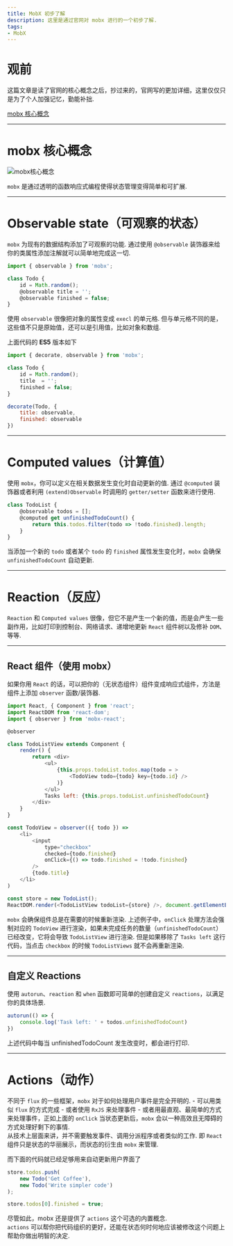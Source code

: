 ```yaml
---
title: MobX 初步了解
description: 这里是通过官网对 mobx 进行的一个初步了解.
tags:
- MobX
---
```


# 观前

这篇文章是读了官网的核心概念之后，抄过来的，官网写的更加详细，这里仅仅只是为了个人加强记忆，勤能补拙.

[mobx 核心概念](https://cn.mobx.js.org/intro/overview.html)

***

# mobx 核心概念

![mobx核心概念](https://z3.ax1x.com/2021/06/26/R3ONhq.png)

`mobx` 是通过透明的函数响应式编程使得状态管理变得简单和可扩展.

***

# Observable state（可观察的状态）

`mobx` 为现有的数据结构添加了可观察的功能. 通过使用 `@observable` 装饰器来给你的类属性添加注解就可以简单地完成这一切.

```js
import { observable } from 'mobx';

class Todo {
    id = Math.random();
    @observable title = '';
    @observable finished = false;
}
```

使用 `observable` 很像把对象的属性变成 `execl` 的单元格. 但与单元格不同的是，这些值不只是原始值，还可以是引用值，比如对象和数组.<br>

上面代码的 **ES5** 版本如下

```js
import { decorate, observable } from 'mobx';

class Todo {
    id = Math.random();
    title  = '';
    finished = false;
}

decorate(Todo, {
    title: observable,
    finished: observable
})
```

***

# Computed values（计算值）

使用 `mobx`，你可以定义在相关数据发生变化时自动更新的值. 通过 `@computed` 装饰器或者利用 `(extend)Observable` 时调用的 `getter/setter` 函数来进行使用.

```js
class TodoList {
    @observable todos = [];
    @computed get unfinishedTodoCount() {
        return this.todos.filter(todo => !todo.finished).length;
    }
}
```

当添加一个新的 `todo` 或者某个 `todo` 的 `finished` 属性发生变化时，`mobx` 会确保 `unfinishedTodoCount` 自动更新.

***

# Reaction（反应）

`Reaction` 和 `Computed values` 很像，但它不是产生一个新的值，而是会产生一些副作用，比如打印到控制台、网络请求、递增地更新 `React` 组件树以及修补 `DOM`、等等.

***

## React 组件（使用 mobx）

如果你用 `React` 的话，可以把你的（无状态组件）组件变成响应式组件，方法是组件上添加 `observer` 函数/装饰器. 

```js
import React, { Component } from 'react';
import ReactDOM from 'react-dom';
import { observer } from 'mobx-react';

@observer

class TodoListView extends Component {
    render() {
        return <div>
            <ul>
                {this.props.todoList.todos.map(todo = > 
                    <TodoView todo={todo} key={todo.id} />
                )}
            </ul>
            Tasks left: {this.props.todoList.unfinishedTodoCount}
        </div>
    }
}

const TodoView = observer(({ todo }) => 
    <li>
        <input
            type="checkbox"
            checked={todo.finished}
            onClick={() => todo.finished = !todo.finished}
        />
        {todo.title}
    </li>
)

const store = new TodoList();
ReactDOM.render(<TodoListView todoList={store} />, document.getElementById('mount'));
```

`mobx` 会确保组件总是在需要的时候重新渲染. 上述例子中，`onClick` 处理方法会强制对应的 `TodoView` 进行渲染，如果未完成任务的数量（`unfinishedTodoCount`）已经改变，它将会导致 `TodoListView` 进行渲染. 但是如果移除了 `Tasks left` 这行代码，当点击 `checkbox` 的时候 `TodoListViews` 就不会再重新渲染.

***

## 自定义 Reactions

使用 `autorun`、`reaction` 和 `when` 函数即可简单的创建自定义 `reactions`，以满足你的具体场景.

```js
autorun(() => {
    console.log('Task left: ' + todos.unfinishedTodoCount)
})
```

上述代码中每当 unfinishedTodoCount 发生改变时，都会进行打印.

***

# Actions（动作）

不同于 `flux` 的一些框架，`mobx` 对于如何处理用户事件是完全开明的.
    - 可以用类似 `flux` 的方式完成
    - 或者使用 `RxJS` 来处理事件
    - 或者用最直观、最简单的方式来处理事件，正如上面的 `onClick`
当状态更新后，`mobx` 会以一种高效且无障碍的方式处理好剩下的事情.<br>
从技术上层面来讲，并不需要触发事件、调用分派程序或者类似的工作. 即 `React` 组件只是状态的华丽展示，而状态的衍生由 `mobx` 来管理.<br>

而下面的代码就已经足够用来自动更新用户界面了
```js
store.todos.push(
    new Todo('Get Coffee'),
    new Todo('Write simpler code')
);

store.todos[0].finished = true;
```

尽管如此，mobx 还是提供了 `actions` 这个可选的内置概念.<br>
`actions` 可以帮你把代码组织的更好，还能在状态何时何地应该被修改这个问题上帮助你做出明智的决定.


